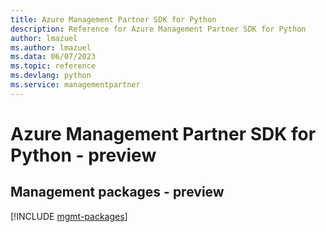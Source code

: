 ```yaml
---
title: Azure Management Partner SDK for Python
description: Reference for Azure Management Partner SDK for Python
author: lmazuel
ms.author: lmazuel
ms.data: 06/07/2023
ms.topic: reference
ms.devlang: python
ms.service: managementpartner
---
```

# Azure Management Partner SDK for Python - preview

## Management packages - preview
[!INCLUDE [mgmt-packages](management-partner-mgmt-index.md)]